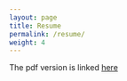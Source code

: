 ```yaml
---
layout: page
title: Resume
permalink: /resume/
weight: 4
---
```


The pdf version is linked [here](https://drive.google.com/file/d/1pEPcS3gGVj4ond00Lo6cFk2VUBHId-9M/view?usp=sharing)
